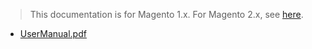 <blockquote class="important">This documentation is for Magento 1.x. For Magento 2.x, see <a href="https://nickolasburr.github.io/magento/extensions/2.x/testlivecheckout/latest/">here</a>.</blockquote>

- [UserManual.pdf](https://nickolasburr.github.io/magento/extensions/1.x/testlivecheckout/1.1.0/manuals/UserManual.pdf)
